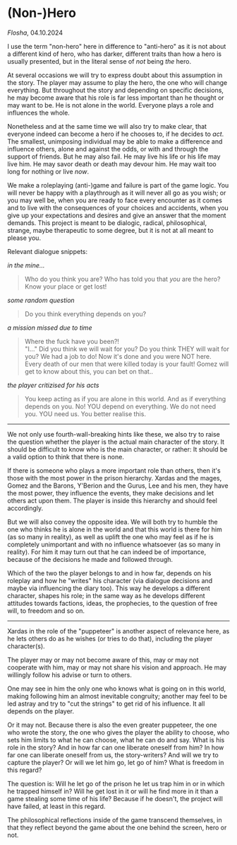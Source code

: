 # (Non-)Hero

*Flosha*, 04.10.2024

I use the term "non-hero" here in difference to "anti-hero" as it is not about a different kind of hero, who has darker, different traits than how a hero is usually presented, but in the literal sense of *not* being *the* hero. 

At several occasions we will try to express doubt about this assumption in the story. The player may assume to play the hero, the one who will change everything. But throughout the story and depending on specific decisions, he may become aware that his role is far less important than he thought or may want to be. He is not alone in the world. Everyone plays a role and influences the whole. 

Nonetheless and at the same time we will also try to make clear, that everyone indeed can become a hero if he chooses to, if he decides to *act*. The smallest, unimposing individual may be able to make a difference and influence others, alone and against the odds, or with and through the support of friends. But he may also fail. He may live his life or his life may live him. He may savor death or death may devour him. He may wait too long for nothing or live *now*. 

We make a roleplaying (anti-)game and failure is part of the game logic. You will never be happy with a playthrough as it will never all go as you wish; or you may well be, when you are ready to face every encounter as it comes and to live with the consequences of your choices and accidents, when you give up your expectations and desires and give an answer that the moment demands. This project is meant to be dialogic, radical, philosophical, strange, maybe therapeutic to some degree, but it is not at all meant to please you. 

Relevant dialogue snippets:

*in the mine...*
> Who do you think you are? Who has told you that *you* are the hero? Know your place or get lost!

*some random question*
> Do you think everything depends on you? 

*a mission missed due to time*
> Where the fuck have you been?!  
> "I..." 
> Did you think we will wait for you? Do you think THEY will wait for you? We had a job to do! Now it's done and you were NOT here.  
> Every death of our men that were killed today is your fault! Gomez will get to know about this, you can bet on that.. 

*the player critizised for his acts*
> You keep acting as if you are alone in this world. And as if everything depends on you. No! YOU depend on everything. We do not need you. YOU need us. You better realise this. 

--- 

We not only use fourth-wall-breaking hints like these, we also try to raise the question whether the player is the actual main character of the story. It should be difficult to know who is the main character, or rather: It should be a valid option to think that there is none. 

If there is someone who plays a more important role than others, then it's those with the most power in the prison hierarchy. Xardas and the mages, Gomez and the Barons, Y'Berion and the Gurus, Lee and his men, they have the most power, they influence the events, they make decisions and let others act upon them. The player is inside this hierarchy and should feel accordingly.

But we will also convey the opposite idea. We will both try to humble the one who thinks he is alone in the world and that this world is there for him (as so many in reality), as well as uplift the one who may feel as if he is completely unimportant and with no influence whatsoever (as so many in reality). For him it may turn out that he can indeed be of importance, because of the decisions he made and followed through. 

Which of the two the player belongs to and in how far, depends on his roleplay and how he "writes" his character (via dialogue decisions and maybe via influencing the diary too). This way he develops a different character, shapes his role; in the same way as he develops different attitudes towards factions, ideas, the prophecies, to the question of free will, to freedom and so on.

---

Xardas in the role of the "puppeteer" is another aspect of relevance here, as he lets others do as he wishes (or tries to do that), including the player character(s). 

The player may or may not become aware of this, may or may not cooperate with him, may or may not share his vision and approach. He may willingly follow his advise or turn to others. 

One may see in him the only one who knows what is going on in this world, making following him an almost inevitable congruity; another may feel to be led astray and try to "cut the strings" to get rid of his influence. It all depends on the player. 

Or it may not. Because there is also the even greater puppeteer, the one who wrote the story, the one who gives the player the ability to choose, who sets him limits to what he can choose, what he can do and say. What is his role in the story? And in how far can one liberate oneself from him? In how far one can liberate oneself from us, the story-writers? And will we try to capture the player? Or will we let him go, let go of him? What is freedom in this regard? 

The question is: Will he let go of the prison he let us trap him in or in which he trapped himself in? Will he get lost in it or will he find more in it than a game stealing some time of his life? Because if he doesn't, the project will have failed, at least in this regard.  

The philosophical reflections inside of the game transcend themselves, in that they reflect beyond the game about the one behind the screen, hero or not. 


